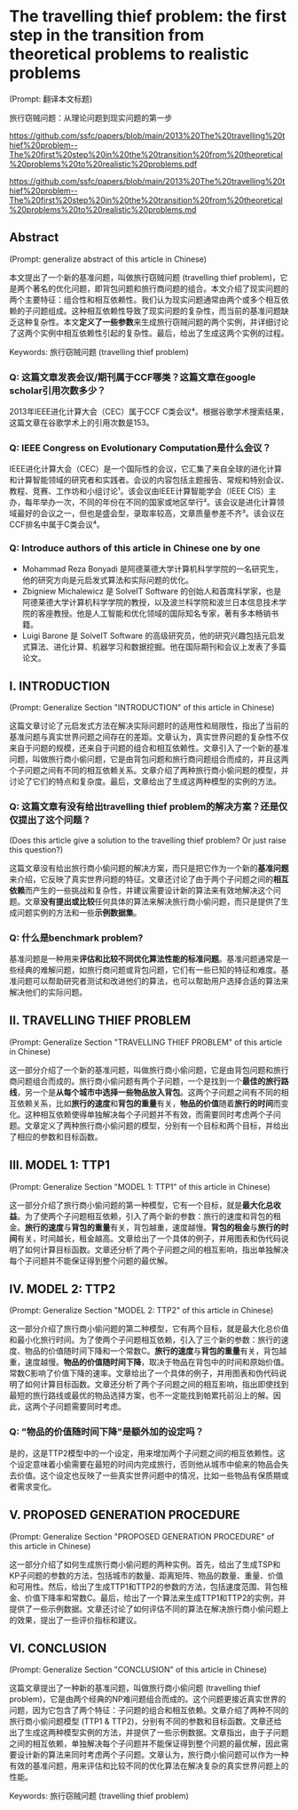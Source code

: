# The travelling thief problem: the first step in the  transition from theoretical problems to realistic  problems

(Prompt: 翻译本文标题)

旅行窃贼问题：从理论问题到现实问题的第一步

https://github.com/ssfc/papers/blob/main/2013%20The%20travelling%20thief%20problem--The%20first%20step%20in%20the%20transition%20from%20theoretical%20problems%20to%20realistic%20problems.pdf

https://github.com/ssfc/papers/blob/main/2013%20The%20travelling%20thief%20problem--The%20first%20step%20in%20the%20transition%20from%20theoretical%20problems%20to%20realistic%20problems.md

## Abstract

(Prompt: generalize abstract of this article in Chinese)

本文提出了一个新的基准问题，叫做旅行窃贼问题 (travelling thief problem)，它是两个著名的优化问题，即背包问题和旅行商问题的组合。本文介绍了现实问题的两个主要特征：组合性和相互依赖性。我们认为现实问题通常由两个或多个相互依赖的子问题组成。这种相互依赖性导致了现实问题的复杂性，而当前的基准问题缺乏这种复杂性。本文**定义了一些参数**来生成旅行窃贼问题的两个实例，并详细讨论了这两个实例中相互依赖性引起的复杂性。最后，给出了生成这两个实例的过程。

Keywords: 旅行窃贼问题 (travelling thief problem)

### Q: 这篇文章发表会议/期刊属于CCF哪类？这篇文章在google scholar引用次数多少？

2013年IEEE进化计算大会（CEC）属于CCF C类会议⁴。根据谷歌学术搜索结果，这篇文章在谷歌学术上的引用次数是153。

### Q: IEEE Congress on Evolutionary Computation是什么会议？

IEEE进化计算大会（CEC）是一个国际性的会议，它汇集了来自全球的进化计算和计算智能领域的研究者和实践者。会议的内容包括主题报告、常规和特别会议、教程、竞赛、工作坊和小组讨论¹。该会议由IEEE计算智能学会（IEEE CIS）主办，每年举办一次，不同的年份在不同的国家或地区举行²。该会议是进化计算领域最好的会议之一，但也是盛会型，录取率较高，文章质量参差不齐³。该会议在CCF排名中属于C类会议⁴。

### Q: Introduce authors of this article in Chinese one by one

- Mohammad Reza Bonyadi 是阿德莱德大学计算机科学学院的一名研究生，他的研究方向是元启发式算法和实际问题的优化。
- Zbigniew Michalewicz 是 SolveIT Software 的创始人和首席科学家，也是阿德莱德大学计算机科学学院的教授，以及波兰科学院和波兰日本信息技术学院的客座教授。他是人工智能和优化领域的国际知名专家，著有多本畅销书籍。
- Luigi Barone 是 SolveIT Software 的高级研究员，他的研究兴趣包括元启发式算法、进化计算、机器学习和数据挖掘。他在国际期刊和会议上发表了多篇论文。

## I. INTRODUCTION

(Prompt: Generalize Section "INTRODUCTION" of this article in Chinese)

这篇文章讨论了元启发式方法在解决实际问题时的适用性和局限性，指出了当前的基准问题与真实世界问题之间存在的差距。文章认为，真实世界问题的复杂性不仅来自于问题的规模，还来自于问题的组合和相互依赖性。文章引入了一个新的基准问题，叫做旅行商小偷问题，它是由背包问题和旅行商问题组合而成的，并且这两个子问题之间有不同的相互依赖关系。文章介绍了两种旅行商小偷问题的模型，并讨论了它们的特点和复杂度。最后，文章给出了生成这两种模型的实例的方法。

### Q: 这篇文章有没有给出travelling thief problem的解决方案？还是仅仅提出了这个问题？

(Does this article give a solution to the travelling thief problem? Or just raise this question?)

这篇文章没有给出旅行商小偷问题的解决方案，而只是把它作为一个新的**基准问题**来介绍，它反映了真实世界问题的特征。文章还讨论了由于两个子问题之间的**相互依赖**而产生的一些挑战和复杂性，并建议需要设计新的算法来有效地解决这个问题。文章**没有提出或比较**任何具体的算法来解决旅行商小偷问题，而只是提供了生成问题实例的方法和一些**示例数据集**。

### Q: 什么是benchmark problem?

基准问题是一种用来**评估和比较不同优化算法性能的标准问题**。基准问题通常是一些经典的难解问题，如旅行商问题或背包问题，它们有一些已知的特征和难度。基准问题可以帮助研究者测试和改进他们的算法，也可以帮助用户选择合适的算法来解决他们的实际问题。

## II. TRAVELLING THIEF PROBLEM

(Prompt: Generalize Section "TRAVELLING THIEF PROBLEM" of this article in Chinese)

这一部分介绍了一个新的基准问题，叫做旅行商小偷问题，它是由背包问题和旅行商问题组合而成的。旅行商小偷问题有两个子问题，一个是找到一个**最佳的旅行路线**，另一个是**从每个城市中选择一些物品放入背包**。这两个子问题之间有不同的相互依赖关系，比如**旅行的速度**和**背包的重量**有关，**物品的价值**随着**旅行的时间**而变化。这种相互依赖使得单独解决每个子问题并不有效，而需要同时考虑两个子问题。文章定义了两种旅行商小偷问题的模型，分别有一个目标和两个目标，并给出了相应的参数和目标函数。

## III. MODEL 1: TTP1

(Prompt: Generalize Section "MODEL 1: TTP1" of this article in Chinese)

这一部分介绍了旅行商小偷问题的第一种模型，它有一个目标，就是**最大化总收益**。为了使两个子问题相互依赖，引入了两个新的参数：旅行的速度和背包的租金。**旅行的速度**与**背包的重量**有关，背包越重，速度越慢。**背包的租金**与**旅行的时间**有关，时间越长，租金越高。文章给出了一个具体的例子，并用图表和伪代码说明了如何计算目标函数。文章还分析了两个子问题之间的相互影响，指出单独解决每个子问题并不能保证得到整个问题的最优解。

## IV. MODEL 2: TTP2

(Prompt: Generalize Section "MODEL 2: TTP2" of this article in Chinese)

这一部分介绍了旅行商小偷问题的第二种模型，它有两个目标，就是最大化总价值和最小化旅行时间。为了使两个子问题相互依赖，引入了三个新的参数：旅行的速度、物品的价值随时间下降和一个常数C。**旅行的速度**与**背包的重量**有关，背包越重，速度越慢。**物品的价值随时间下降**，取决于物品在背包中的时间和原始价值。常数C影响了价值下降的速率。文章给出了一个具体的例子，并用图表和伪代码说明了如何计算目标函数。文章还分析了两个子问题之间的相互影响，指出即使找到最短的旅行路线或最优的物品选择方案，也不一定能找到帕累托前沿上的解。因此，这两个子问题需要同时考虑。

### Q: "物品的价值随时间下降"是额外加的设定吗？

是的，这是TTP2模型中的一个设定，用来增加两个子问题之间的相互依赖性。这个设定意味着小偷需要在最短的时间内完成旅行，否则他从城市中偷来的物品会失去价值。这个设定也反映了一些真实世界问题中的情况，比如一些物品有保质期或者需求变化。

## V. PROPOSED GENERATION PROCEDURE

(Prompt: Generalize Section "PROPOSED GENERATION PROCEDURE" of this article in Chinese)

这一部分介绍了如何生成旅行商小偷问题的两种实例。首先，给出了生成TSP和KP子问题的参数的方法，包括城市的数量、距离矩阵、物品的数量、重量、价值和可用性。然后，给出了生成TTP1和TTP2的参数的方法，包括速度范围、背包租金、价值下降率和常数C。最后，给出了一个算法来生成TTP1和TTP2的实例，并提供了一些示例数据。文章还讨论了如何评估不同的算法在解决旅行商小偷问题上的效果，提出了一些评价指标和建议。

## VI. CONCLUSION

(Prompt: Generalize Section "CONCLUSION" of this article in Chinese)

这篇文章提出了一种新的基准问题，叫做旅行商小偷问题 (travelling thief problem)，它是由两个经典的NP难问题组合而成的。这个问题更接近真实世界的问题，因为它包含了两个特征：子问题的组合和相互依赖。文章介绍了两种不同的旅行商小偷问题模型 (TTP1 & TTP2)，分别有不同的参数和目标函数。文章还给出了生成这两种模型实例的方法，并提供了一些示例数据。文章指出，由于子问题之间的相互依赖，单独解决每个子问题并不能保证得到整个问题的最优解，因此需要设计新的算法来同时考虑两个子问题。文章认为，旅行商小偷问题可以作为一种有效的基准问题，用来评估和比较不同的优化算法在解决复杂的真实世界问题上的性能。

Keywords: 旅行窃贼问题 (travelling thief problem)